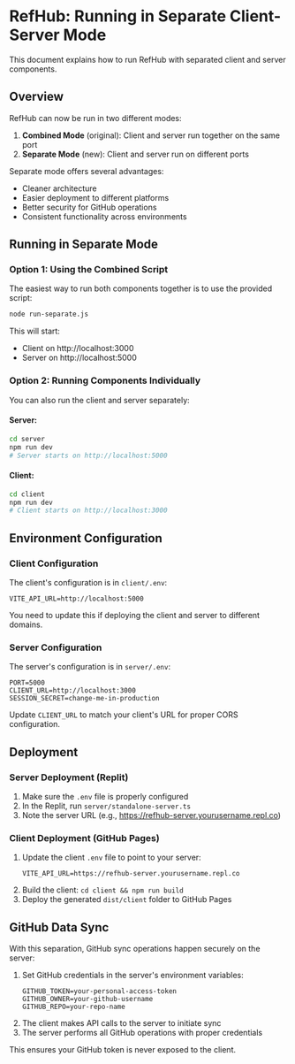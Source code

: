 # RefHub: Running in Separate Client-Server Mode

This document explains how to run RefHub with separated client and server components.

## Overview

RefHub can now be run in two different modes:

1. **Combined Mode** (original): Client and server run together on the same port
2. **Separate Mode** (new): Client and server run on different ports

Separate mode offers several advantages:
- Cleaner architecture
- Easier deployment to different platforms
- Better security for GitHub operations
- Consistent functionality across environments

## Running in Separate Mode

### Option 1: Using the Combined Script

The easiest way to run both components together is to use the provided script:

```bash
node run-separate.js
```

This will start:
- Client on http://localhost:3000
- Server on http://localhost:5000

### Option 2: Running Components Individually

You can also run the client and server separately:

#### Server:

```bash
cd server
npm run dev
# Server starts on http://localhost:5000
```

#### Client:

```bash
cd client
npm run dev
# Client starts on http://localhost:3000
```

## Environment Configuration

### Client Configuration

The client's configuration is in `client/.env`:

```
VITE_API_URL=http://localhost:5000
```

You need to update this if deploying the client and server to different domains.

### Server Configuration

The server's configuration is in `server/.env`:

```
PORT=5000
CLIENT_URL=http://localhost:3000
SESSION_SECRET=change-me-in-production
```

Update `CLIENT_URL` to match your client's URL for proper CORS configuration.

## Deployment

### Server Deployment (Replit)

1. Make sure the `.env` file is properly configured
2. In the Replit, run `server/standalone-server.ts`
3. Note the server URL (e.g., https://refhub-server.yourusername.repl.co)

### Client Deployment (GitHub Pages)

1. Update the client `.env` file to point to your server:
   ```
   VITE_API_URL=https://refhub-server.yourusername.repl.co
   ```
2. Build the client: `cd client && npm run build`
3. Deploy the generated `dist/client` folder to GitHub Pages

## GitHub Data Sync

With this separation, GitHub sync operations happen securely on the server:

1. Set GitHub credentials in the server's environment variables:
   ```
   GITHUB_TOKEN=your-personal-access-token
   GITHUB_OWNER=your-github-username
   GITHUB_REPO=your-repo-name
   ```
2. The client makes API calls to the server to initiate sync
3. The server performs all GitHub operations with proper credentials

This ensures your GitHub token is never exposed to the client.